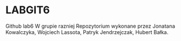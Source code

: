 # LABGIT6
Github lab6
W grupie razniej
Repozytorium wykonane przez Jonatana Kowalczyka, Wojciech Lassota, Patryk Jendrzejczak, Hubert Bałka.
